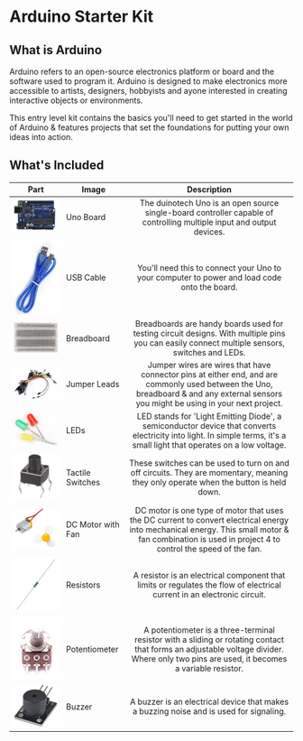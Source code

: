 # Arduino Starter Kit

## What is Arduino
Arduino refers to an open-source electronics platform or board and the software used to program it. Arduino is designed to make electronics more accessible to artists, designers, hobbyists and ayone interested in creating interactive objects or environments.

This entry level kit contains the basics you'll need to get started in the world of Arduino & features projects that set the foundations for putting your own ideas into action. 

## What's Included

| Part          | Image | Description  		|
| ------------- | ------------- |:---------------------:|
| ![alt text](images/uno-board.jpg "Uno Board") | Uno Board | The duinotech Uno is an open source single-board controller capable of controlling multiple input and output devices. |
| ![alt text](images/usb-cable.jpg "USB Cable") | USB Cable | You'll need this to connect your Uno to your computer to power and load code onto the board. |
| ![alt text](images/breadboard.jpg "Breadboard") | Breadboard | Breadboards are handy boards used for testing circuit designs. With multiple pins you can easily connect multiple sensors, switches and LEDs. |
| ![alt text](images/jumper-leads.jpg "Jumper Leads") | Jumper Leads | Jumper wires are wires that have connector pins at either end, and are commonly used between the Uno, breadboard & and any external sensors you might be using in your next project. |
| ![alt text](images/leds.png "LEDs") | LEDs | LED stands for 'Light Emitting Diode', a semiconductor device that converts electricity into light. In simple terms, it's a small light that operates on a low voltage. |
| ![alt text](images/tactile-switch.jpg "Tactile Switches") | Tactile Switches | These switches can be used to turn on and off circuits. They are momentary, meaning they only operate when the button is held down. |
| ![alt text](images/motor-fan.jpg "DC Motor with Fan") | DC Motor with Fan | DC motor is one type of motor that uses the DC current to convert electrical energy into mechanical energy. This small motor & fan combination is used in project 4 to control the speed of the fan. |
| ![alt text](images/resistors.jpg "Resistors") | Resistors | A resistor is an electrical component that limits or regulates the flow of electrical current in an electronic circuit. |
| ![alt text](images/potentiometer.jpg "Potentiometer") | Potentiometer | A potentiometer is a three-terminal resistor with a sliding or rotating contact that forms an adjustable voltage divider. Where only two pins are used, it becomes a variable resistor. |
| ![alt text](images/buzzer.jpg "Buzzer") | Buzzer | A buzzer is an electrical device that makes a buzzing noise and is used for signaling. |